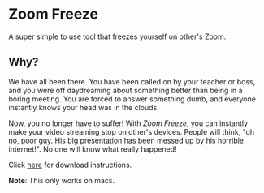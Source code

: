 # Zoom Freeze
A super simple to use tool that freezes yourself on other's Zoom.

## Why?
We have all been there. You have been called on by your teacher or boss, and you were off daydreaming about something better than being in a boring meeting. You are forced to answer something dumb, and everyone instantly knows your head was in the clouds.

Now, you no longer have to suffer! With <i>Zoom Freeze</i>, you can instantly make your video streaming stop on other's devices. People will think, "oh no, poor guy. His big presentation has been messed up by his horrible internet!". No one will know what really happened!

Click [here](https://gadhagod.github.io/Zoom-Freeze) for download instructions.

**Note**: This only works on macs.
